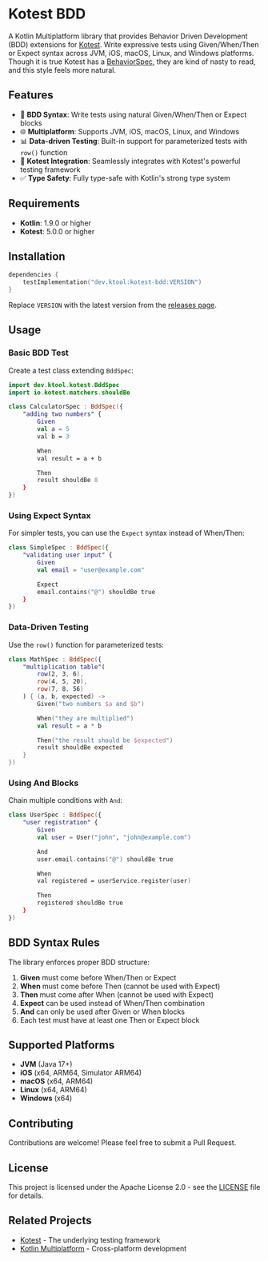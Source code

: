 # Kotest BDD

A Kotlin Multiplatform library that provides Behavior Driven Development (BDD) extensions
for [Kotest](https://kotest.io/). Write expressive tests using Given/When/Then or Expect syntax across JVM, iOS, macOS,
Linux, and Windows platforms. Though it is true Kotest has
a [BehaviorSpec](https://kotest.io/docs/framework/testing-styles.html#behavior-spec), they are kind of nasty to read,
and this style feels more natural.

## Features

- 🎯 **BDD Syntax**: Write tests using natural Given/When/Then or Expect blocks
- 🌐 **Multiplatform**: Supports JVM, iOS, macOS, Linux, and Windows
- 📊 **Data-driven Testing**: Built-in support for parameterized tests with `row()` function
- 🔧 **Kotest Integration**: Seamlessly integrates with Kotest's powerful testing framework
- ✅ **Type Safety**: Fully type-safe with Kotlin's strong type system

## Requirements

- **Kotlin**: 1.9.0 or higher
- **Kotest**: 5.0.0 or higher

## Installation

```kotlin
dependencies {
    testImplementation("dev.ktool:kotest-bdd:VERSION")
}
```

Replace `VERSION` with the latest version from the [releases page](https://github.com/kotlin-run/kotest-bdd/releases).

## Usage

### Basic BDD Test

Create a test class extending `BddSpec`:

```kotlin
import dev.ktool.kotest.BddSpec
import io.kotest.matchers.shouldBe

class CalculatorSpec : BddSpec({
    "adding two numbers" {
        Given
        val a = 5
        val b = 3

        When
        val result = a + b

        Then
        result shouldBe 8
    }
})
```

### Using Expect Syntax

For simpler tests, you can use the `Expect` syntax instead of When/Then:

```kotlin
class SimpleSpec : BddSpec({
    "validating user input" {
        Given
        val email = "user@example.com"

        Expect
        email.contains("@") shouldBe true
    }
})
```

### Data-Driven Testing

Use the `row()` function for parameterized tests:

```kotlin
class MathSpec : BddSpec({
    "multiplication table"(
        row(2, 3, 6),
        row(4, 5, 20),
        row(7, 8, 56)
    ) { (a, b, expected) ->
        Given("two numbers $a and $b")

        When("they are multiplied")
        val result = a * b

        Then("the result should be $expected")
        result shouldBe expected
    }
})
```

### Using And Blocks

Chain multiple conditions with `And`:

```kotlin
class UserSpec : BddSpec({
    "user registration" {
        Given
        val user = User("john", "john@example.com")

        And
        user.email.contains("@") shouldBe true

        When
        val registered = userService.register(user)

        Then
        registered shouldBe true
    }
})
```

## BDD Syntax Rules

The library enforces proper BDD structure:

1. **Given** must come before When/Then or Expect
2. **When** must come before Then (cannot be used with Expect)
3. **Then** must come after When (cannot be used with Expect)
4. **Expect** can be used instead of When/Then combination
5. **And** can only be used after Given or When blocks
6. Each test must have at least one Then or Expect block

## Supported Platforms

- **JVM** (Java 17+)
- **iOS** (x64, ARM64, Simulator ARM64)
- **macOS** (x64, ARM64)
- **Linux** (x64, ARM64)
- **Windows** (x64)

## Contributing

Contributions are welcome! Please feel free to submit a Pull Request.

## License

This project is licensed under the Apache License 2.0 - see the [LICENSE](LICENSE) file for details.

## Related Projects

- [Kotest](https://kotest.io/) - The underlying testing framework
- [Kotlin Multiplatform](https://kotlinlang.org/docs/multiplatform.html) - Cross-platform development